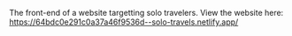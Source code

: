 The front-end of a website targetting solo travelers. 
View the website here: https://64bdc0e291c0a37a46f9536d--solo-travels.netlify.app/
